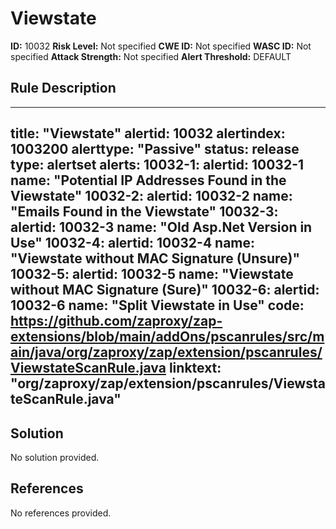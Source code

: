 
# Viewstate

**ID:** 10032
**Risk Level:** Not specified
**CWE ID:** Not specified
**WASC ID:** Not specified
**Attack Strength:** Not specified
**Alert Threshold:** DEFAULT

## Rule Description
---
title: "Viewstate"
alertid: 10032
alertindex: 1003200
alerttype: "Passive"
status: release
type: alertset
alerts:
   10032-1:
      alertid: 10032-1
      name: "Potential IP Addresses Found in the Viewstate"
   10032-2:
      alertid: 10032-2
      name: "Emails Found in the Viewstate"
   10032-3:
      alertid: 10032-3
      name: "Old Asp.Net Version in Use"
   10032-4:
      alertid: 10032-4
      name: "Viewstate without MAC Signature (Unsure)"
   10032-5:
      alertid: 10032-5
      name: "Viewstate without MAC Signature (Sure)"
   10032-6:
      alertid: 10032-6
      name: "Split Viewstate in Use"
code: https://github.com/zaproxy/zap-extensions/blob/main/addOns/pscanrules/src/main/java/org/zaproxy/zap/extension/pscanrules/ViewstateScanRule.java
linktext: "org/zaproxy/zap/extension/pscanrules/ViewstateScanRule.java"
---


## Solution
No solution provided.

## References
No references provided.
